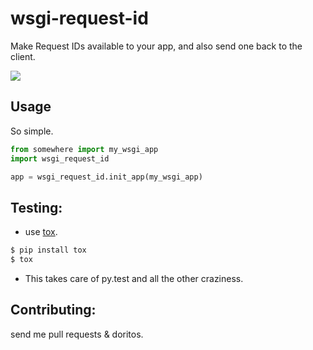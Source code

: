 # wsgi-request-id

Make Request IDs available to your app, and also send one back to the client.

![](https://travis-ci.org/rhyselsmore/wsgi-request-id.svg)

## Usage

So simple.

```python
from somewhere import my_wsgi_app
import wsgi_request_id

app = wsgi_request_id.init_app(my_wsgi_app)
```

## Testing:

- use [tox](https://pypi.python.org/pypi/tox).

```bash
$ pip install tox
$ tox
```

- This takes care of py.test and all the other craziness.

## Contributing:

send me pull requests & doritos.
